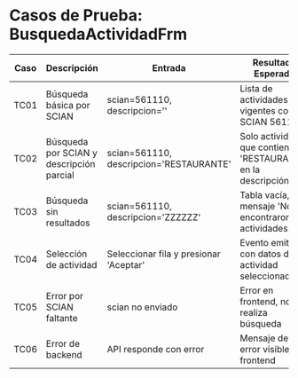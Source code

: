 # Casos de Prueba: BusquedaActividadFrm

| Caso | Descripción | Entrada | Resultado Esperado |
|------|-------------|---------|--------------------|
| TC01 | Búsqueda básica por SCIAN | scian=561110, descripcion='' | Lista de actividades vigentes con SCIAN 561110 |
| TC02 | Búsqueda por SCIAN y descripción parcial | scian=561110, descripcion='RESTAURANTE' | Solo actividades que contienen 'RESTAURANTE' en la descripción |
| TC03 | Búsqueda sin resultados | scian=561110, descripcion='ZZZZZZ' | Tabla vacía, mensaje 'No se encontraron actividades.' |
| TC04 | Selección de actividad | Seleccionar fila y presionar 'Aceptar' | Evento emitido con datos de la actividad seleccionada |
| TC05 | Error por SCIAN faltante | scian no enviado | Error en frontend, no se realiza búsqueda |
| TC06 | Error de backend | API responde con error | Mensaje de error visible en frontend |
